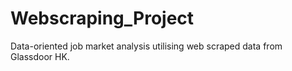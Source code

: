 # Webscraping_Project
Data-oriented job market analysis utilising web scraped data from Glassdoor HK.
